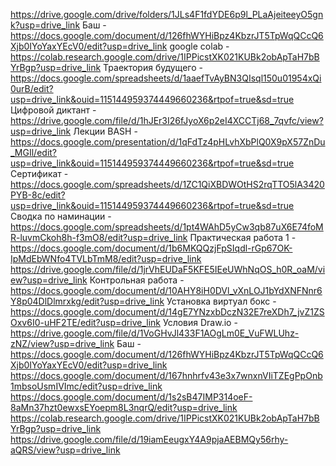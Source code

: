 https://drive.google.com/drive/folders/1JLs4F1fdYDE6p9l_PLaAjeiteeyO5gnk?usp=drive_link
Баш - https://docs.google.com/document/d/126fhWYHiBpz4KbzrJT5TpWqQCcQ6Xjb0IYoYaxYEcV0/edit?usp=drive_link
google colab - https://colab.research.google.com/drive/1IPPicstXK021KUBk2obApTaH7bBYrBgp?usp=drive_link
Траектория будущего - https://docs.google.com/spreadsheets/d/1aaefTvAyBN3QIsql150u01954xQi0urB/edit?usp=drive_link&ouid=115144959374449660236&rtpof=true&sd=true
Цифровой диктант - https://drive.google.com/file/d/1hJEr3I26fJyoX6p2eI4XCCTj68_7qvfc/view?usp=drive_link
Лекции BASH - https://docs.google.com/presentation/d/1qFdTz4pHLvhXbPlQ0X9pX57ZnDu_MGIl/edit?usp=drive_link&ouid=115144959374449660236&rtpof=true&sd=true
Сертификат - https://docs.google.com/spreadsheets/d/1ZC1QiXBDWOtHS2rqTTO5lA3420PYB-8c/edit?usp=drive_link&ouid=115144959374449660236&rtpof=true&sd=true
Сводка по наминации - https://docs.google.com/spreadsheets/d/1pt4WAhD5yCw3qb87uX6E74foMR-luvmCkoh8h-f3mO8/edit?usp=drive_link
Практическая работа 1 - https://docs.google.com/document/d/1b6MKQQzjFpSIqdl-rGp67OK-IpMdEbWNfo4TVLbTmM8/edit?usp=drive_link
https://drive.google.com/file/d/1jrVhEUDaF5KFE5IEeUWhNqOS_h0R_oaM/view?usp=drive_link
Контрольная работа - https://docs.google.com/document/d/10AHY8iH0DVl_vXnLOJ1bYdXNFNnr6Y8p04DlDlmrxkg/edit?usp=drive_link
Установка виртуал бокс - https://docs.google.com/document/d/14gE7YNzxbDczN32E7reXDh7_jvZ1ZSOxv6I0-uHF2TE/edit?usp=drive_link
Условия Draw.io - https://drive.google.com/file/d/1VoGHvJl433F1AOgLm0E_VuFWLUhz-zNZ/view?usp=drive_link
Баш - https://docs.google.com/document/d/126fhWYHiBpz4KbzrJT5TpWqQCcQ6Xjb0IYoYaxYEcV0/edit?usp=drive_link
https://docs.google.com/document/d/167hnhrfv43e3x7wnxnVIiTZEgPpOnb1mbsoUsmIVImc/edit?usp=drive_link
https://docs.google.com/document/d/1s2sB47IMP314oeF-8aMn37hzt0ewxsEYoepm8L3nqrQ/edit?usp=drive_link
https://colab.research.google.com/drive/1IPPicstXK021KUBk2obApTaH7bBYrBgp?usp=drive_link
https://drive.google.com/file/d/19iamEeugxY4A9pjaAEBMQy56rhy-aQRS/view?usp=drive_link
